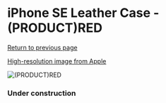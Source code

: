 # iPhone SE Leather Case - (PRODUCT)RED

[Return to previous page](/iphone_7)

[High-resolution image from Apple](https://store.storeimages.cdn-apple.com/8756/as-images.apple.com/is/MXYL2?wid=4500&hei=4500&fmt=png)

<div style="width: 384px"><img src="/everypreview/MXYL2.png" alt="(PRODUCT)RED"></div>

### Under construction

